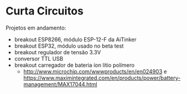 # Curta Circuitos

Projetos em andamento:

* breakout ESP8266, módulo ESP-12-F da AiTinker
* breakout ESP32, módulo usado no beta test
* breakout regulador de tensão 3.3V
* conversor TTL USB
* breakout carregador de bateria íon lítio polímero
  * http://www.microchip.com/wwwproducts/en/en024903 e https://www.maximintegrated.com/en/products/power/battery-management/MAX17044.html
